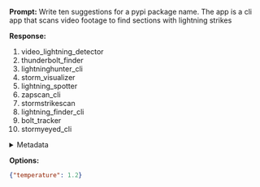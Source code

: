 **Prompt:**
Write ten suggestions for a pypi package name. The app is a cli app that scans video footage to find sections with lightning strikes

**Response:**
1. video_lightning_detector
2. thunderbolt_finder
3. lightninghunter_cli
4. storm_visualizer
5. lightning_spotter
6. zapscan_cli
7. stormstrikescan
8. lightning_finder_cli
9. bolt_tracker
10. stormyeyed_cli

<details><summary>Metadata</summary>

- Duration: 1971 ms
- Datetime: 2023-08-27T08:17:10.867864
- Model: gpt-3.5-turbo-0613

</details>

**Options:**
```json
{"temperature": 1.2}
```

